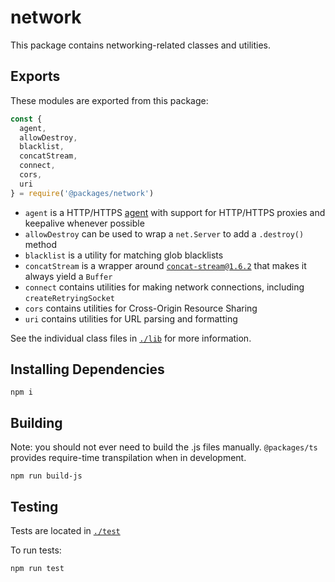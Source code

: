 # network

This package contains networking-related classes and utilities.

## Exports

These modules are exported from this package:

```ts
const {
  agent,
  allowDestroy,
  blacklist,
  concatStream,
  connect,
  cors,
  uri
} = require('@packages/network')
```

* `agent` is a HTTP/HTTPS [agent][1] with support for HTTP/HTTPS proxies and keepalive whenever possible
* `allowDestroy` can be used to wrap a `net.Server` to add a `.destroy()` method
* `blacklist` is a utility for matching glob blacklists
* `concatStream` is a wrapper around [`concat-stream@1.6.2`][2] that makes it always yield a `Buffer`
* `connect` contains utilities for making network connections, including `createRetryingSocket`
* `cors` contains utilities for Cross-Origin Resource Sharing
* `uri` contains utilities for URL parsing and formatting

See the individual class files in [`./lib`](./lib) for more information.

## Installing Dependencies

```shell
npm i
```

## Building

Note: you should not ever need to build the .js files manually. `@packages/ts` provides require-time transpilation when in development.

```shell
npm run build-js
```

## Testing

Tests are located in [`./test`](./test)

To run tests:

```shell
npm run test
```

[1]: https://devdocs.io/node/http#http_class_http_agent
[2]: https://github.com/maxogden/concat-stream/tree/v1.6.2
